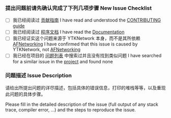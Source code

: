 ### 提出问题前请先确认完成了下列几项步骤 New Issue Checklist

* [ ] 我已经阅读过 [贡献指南](CONTRIBUTING.md) I have read and understood the [CONTRIBUTING guide](CONTRIBUTING.md)
* [ ] 我已经阅读过 [程序文档]((http://cocoadocs.org/docsets/YTKNetwork)) I have read the [Documentation](http://cocoadocs.org/docsets/YTKNetwork)
* [ ] 我已经证实这个问题来源于 YTKNetwork 本身，而不是其所依赖 [AFNetworking](https://github.com/AFNetworking/AFNetworking) I have confirmed that this issue is caused by YTKNetwork, not [AFNetworking](https://github.com/AFNetworking/AFNetworking)
* [ ] 我已经在项目的 [问题列表](https://github.com/yuantiku/YTKNetwork/issues) 中搜索过并且没有找到类似问题 I have searched for a similar issue in the [project](https://github.com/yuantiku/YTKNetwork/issues) and found none

### 问题描述 Issue Description

请给出所提出问题的详尽描述，包括具体的错误信息，打印的堆栈等等，以及重现此问题的具体步骤。

Please fill in the detailed description of the issue (full output of any stack trace, compiler error, ...) and the steps to reproduce the issue.